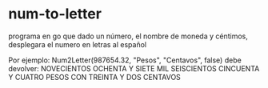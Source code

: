 # num-to-letter
programa en go que dado un número, el nombre de moneda y céntimos, desplegara el numero en letras al español

Por ejemplo:
Num2Letter(987654.32, "Pesos", "Centavos", false)
debe devolver:
NOVECIENTOS OCHENTA Y SIETE MIL SEISCIENTOS CINCUENTA Y CUATRO PESOS CON TREINTA Y DOS CENTAVOS
